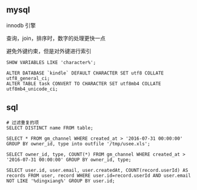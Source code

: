 
## mysql
 
innodb 引擎

查询，join，排序时，数字的处理更快一点

避免外键约束，但是对外键进行索引

```
SHOW VARIABLES LIKE 'character%';

ALTER DATABASE `kindle` DEFAULT CHARACTER SET utf8 COLLATE utf8_general_ci;
ALTER TABLE task CONVERT TO CHARACTER SET utf8mb4 COLLATE utf8mb4_unicode_ci;
```

## sql

```
# 过滤重复的项
SELECT DISTINCT name FROM table;
```

```
SELECT * FROM gm_channel WHERE created_at > '2016-07-31 00:00:00' GROUP BY owner_id, type into outfile '/tmp/usee.xls';
```

```
SELECT owner_id, type, COUNT(*) FROM gm_channel WHERE created_at > '2016-07-31 00:00:00' GROUP BY owner_id, type;
```

```
SELECT user.id, user.email, user.createdAt, COUNT(record.userId) AS records FROM user, record WHERE user.id=record.userId AND user.email NOT LIKE '%dingxiang%' GROUP BY user.id;
```